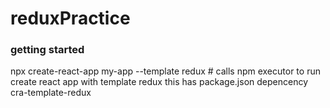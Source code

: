 # reduxPractice

### getting started

npx create-react-app my-app --template redux # calls npm executor to run create react app with template redux
this has package.json depencency cra-template-redux

